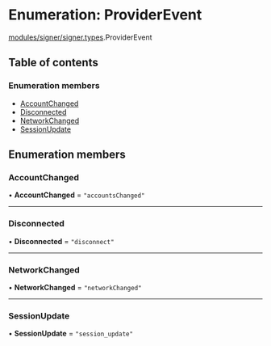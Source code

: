 # Enumeration: ProviderEvent

[modules/signer/signer.types](../modules/modules_signer_signer_types.md).ProviderEvent

## Table of contents

### Enumeration members

- [AccountChanged](modules_signer_signer_types.ProviderEvent.md#accountchanged)
- [Disconnected](modules_signer_signer_types.ProviderEvent.md#disconnected)
- [NetworkChanged](modules_signer_signer_types.ProviderEvent.md#networkchanged)
- [SessionUpdate](modules_signer_signer_types.ProviderEvent.md#sessionupdate)

## Enumeration members

### AccountChanged

• **AccountChanged** = `"accountsChanged"`

___

### Disconnected

• **Disconnected** = `"disconnect"`

___

### NetworkChanged

• **NetworkChanged** = `"networkChanged"`

___

### SessionUpdate

• **SessionUpdate** = `"session_update"`
